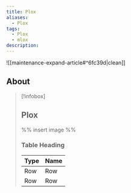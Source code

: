 ```yaml
---
title: Plox
aliases:
  - Plox
tags:
  - Plox
  - mlox
description:
---
```


![[maintenance-expand-article#^6fc39d|clean]]

## About

> [!infobox]
> 
> ## Plox
> 
> %% insert image %%
> 
> ### Table Heading
> 
> | Type | Name |
> | --- | --- |
> | Row | Row |
> | Row | Row |